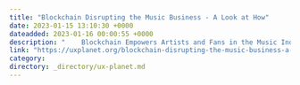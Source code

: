 ```yaml
---
title: "Blockchain Disrupting the Music Business - A Look at How"
date: 2023-01-15 13:10:30 +0000
dateadded: 2023-01-16 00:00:55 +0000
description: "    Blockchain Empowers Artists and Fans in the Music Industry  Continue reading on UX Planet »  "
link: "https://uxplanet.org/blockchain-disrupting-the-music-business-a-look-at-how-d823b7e13cd8?source=rss----819cc2aaeee0---4"
category:
directory: _directory/ux-planet.md
---
```

